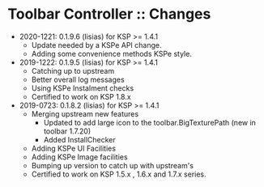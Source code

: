 # Toolbar Controller :: Changes

* 2020-1221: 0.1.9.6 (lisias) for KSP >= 1.4.1
	+ Update needed by a KSPe API change.
	+ Adding some convenience methods KSPe style.
* 2019-1222: 0.1.9.5 (lisias) for KSP >= 1.4.1
	+ Catching up to upstream
	+ Better overall log messages
	+ Using KSPe Instalment checks
	+ Certified to work on KSP 1.8.x
* 2019-0723: 0.1.8.2 (lisias) for KSP >= 1.4.1
	+ Merging upstream new features
		- Updated to add large icon to the toolbar.BigTexturePath (new in toolbar 1.7.20)
		- Added InstallChecker
	+ Adding KSPe UI Facilities
	+ Adding KSPe Image facilities
	+ Bumping up version to catch up with upstream's
	+ Certified to work on KSP 1.5.x , 1.6.x and 1.7.x series.


